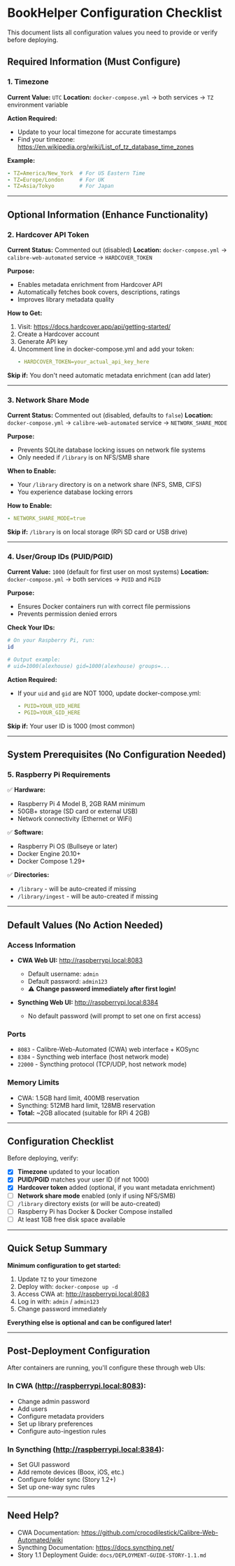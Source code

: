 # BookHelper Configuration Checklist

This document lists all configuration values you need to provide or verify before deploying.

## Required Information (Must Configure)

### 1. Timezone
**Current Value:** `UTC`
**Location:** `docker-compose.yml` → both services → `TZ` environment variable

**Action Required:**
- Update to your local timezone for accurate timestamps
- Find your timezone: https://en.wikipedia.org/wiki/List_of_tz_database_time_zones

**Example:**
```yaml
- TZ=America/New_York  # For US Eastern Time
- TZ=Europe/London     # For UK
- TZ=Asia/Tokyo        # For Japan
```

---

## Optional Information (Enhance Functionality)

### 2. Hardcover API Token
**Current Status:** Commented out (disabled)
**Location:** `docker-compose.yml` → `calibre-web-automated` service → `HARDCOVER_TOKEN`

**Purpose:**
- Enables metadata enrichment from Hardcover API
- Automatically fetches book covers, descriptions, ratings
- Improves library metadata quality

**How to Get:**
1. Visit: https://docs.hardcover.app/api/getting-started/
2. Create a Hardcover account
3. Generate API key
4. Uncomment line in docker-compose.yml and add your token:
   ```yaml
   - HARDCOVER_TOKEN=your_actual_api_key_here
   ```

**Skip if:** You don't need automatic metadata enrichment (can add later)

---

### 3. Network Share Mode
**Current Status:** Commented out (disabled, defaults to `false`)
**Location:** `docker-compose.yml` → `calibre-web-automated` service → `NETWORK_SHARE_MODE`

**Purpose:**
- Prevents SQLite database locking issues on network file systems
- Only needed if `/library` is on NFS/SMB share

**When to Enable:**
- Your `/library` directory is on a network share (NFS, SMB, CIFS)
- You experience database locking errors

**How to Enable:**
```yaml
- NETWORK_SHARE_MODE=true
```

**Skip if:** `/library` is on local storage (RPi SD card or USB drive)

---

### 4. User/Group IDs (PUID/PGID)
**Current Value:** `1000` (default for first user on most systems)
**Location:** `docker-compose.yml` → both services → `PUID` and `PGID`

**Purpose:**
- Ensures Docker containers run with correct file permissions
- Prevents permission denied errors

**Check Your IDs:**
```bash
# On your Raspberry Pi, run:
id

# Output example:
# uid=1000(alexhouse) gid=1000(alexhouse) groups=...
```

**Action Required:**
- If your `uid` and `gid` are NOT 1000, update docker-compose.yml:
  ```yaml
  - PUID=YOUR_UID_HERE
  - PGID=YOUR_GID_HERE
  ```

**Skip if:** Your user ID is 1000 (most common)

---

## System Prerequisites (No Configuration Needed)

### 5. Raspberry Pi Requirements
✅ **Hardware:**
- Raspberry Pi 4 Model B, 2GB RAM minimum
- 50GB+ storage (SD card or external USB)
- Network connectivity (Ethernet or WiFi)

✅ **Software:**
- Raspberry Pi OS (Bullseye or later)
- Docker Engine 20.10+
- Docker Compose 1.29+

✅ **Directories:**
- `/library` - will be auto-created if missing
- `/library/ingest` - will be auto-created if missing

---

## Default Values (No Action Needed)

### Access Information
- **CWA Web UI:** http://raspberrypi.local:8083
  - Default username: `admin`
  - Default password: `admin123`
  - ⚠️ **Change password immediately after first login!**

- **Syncthing Web UI:** http://raspberrypi.local:8384
  - No default password (will prompt to set one on first access)

### Ports
- `8083` - Calibre-Web-Automated (CWA) web interface + KOSync
- `8384` - Syncthing web interface (host network mode)
- `22000` - Syncthing protocol (TCP/UDP, host network mode)

### Memory Limits
- CWA: 1.5GB hard limit, 400MB reservation
- Syncthing: 512MB hard limit, 128MB reservation
- **Total:** ~2GB allocated (suitable for RPi 4 2GB)

---

## Configuration Checklist

Before deploying, verify:

- [x] **Timezone** updated to your location
- [x] **PUID/PGID** matches your user ID (if not 1000)
- [x] **Hardcover token** added (optional, if you want metadata enrichment)
- [ ] **Network share mode** enabled (only if using NFS/SMB)
- [ ] `/library` directory exists (or will be auto-created)
- [ ] Raspberry Pi has Docker & Docker Compose installed
- [ ] At least 1GB free disk space available

---

## Quick Setup Summary

**Minimum configuration to get started:**
1. Update `TZ` to your timezone
2. Deploy with: `docker-compose up -d`
3. Access CWA at: http://raspberrypi.local:8083
4. Log in with: `admin` / `admin123`
5. Change password immediately

**Everything else is optional and can be configured later!**

---

## Post-Deployment Configuration

After containers are running, you'll configure these through web UIs:

### In CWA (http://raspberrypi.local:8083):
- Change admin password
- Add users
- Configure metadata providers
- Set up library preferences
- Configure auto-ingestion rules

### In Syncthing (http://raspberrypi.local:8384):
- Set GUI password
- Add remote devices (Boox, iOS, etc.)
- Configure folder sync (Story 1.2+)
- Set up one-way sync rules

---

## Need Help?

- CWA Documentation: https://github.com/crocodilestick/Calibre-Web-Automated/wiki
- Syncthing Documentation: https://docs.syncthing.net/
- Story 1.1 Deployment Guide: `docs/DEPLOYMENT-GUIDE-STORY-1.1.md`
